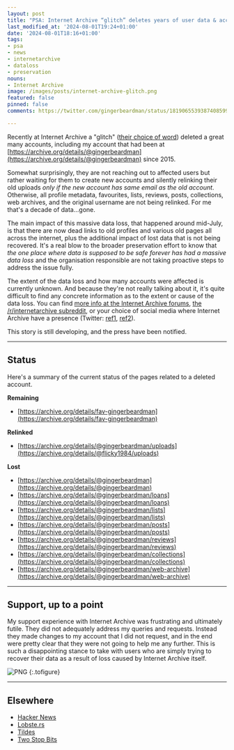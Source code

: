 ```yaml
---
layout: post
title: "PSA: Internet Archive “glitch” deletes years of user data & accounts"
last_modified_at: '2024-08-01T19:24+01:00'
date: '2024-08-01T18:16+01:00'
tags:
- psa
- news
- internetarchive
- dataloss
- preservation
nouns:
- Internet Archive
image: /images/posts/internet-archive-glitch.png
featured: false
pinned: false
comments: https://twitter.com/gingerbeardman/status/1819065539387408599

---
```


Recently at Internet Archive a "glitch" ([their choice of word](https://archive.org/post/2435138/archives-removed-my-account-and-deleted-all-my-uploaded-files)) deleted a great many accounts, including my account that had been at [https://archive.org/details/@gingerbeardman](https://archive.org/details/@gingerbeardman) since 2015.

Somewhat surprisingly, they are not reaching out to affected users but rather waiting for them to create new accounts and silently relinking their old uploads *only if the new account has same email as the old account*. Otherwise, all profile metadata, favourites, lists, reviews, posts, collections, web archives, and the original username are not being relinked. For me that's a decade of data...gone.

The main impact of this massive data loss, that happened around mid-July, is that there are now dead links to old profiles and various old pages all across the internet, plus the additional impact of lost data that is not being recovered. It's a real blow to the broader preservation effort to know that *the one place where data is supposed to be safe forever has had a massive data loss* and the organisation responsible are not taking proactive steps to address the issue fully.

The extent of the data loss and how many accounts were affected is currently unknown. And because they're not really talking about it, it's quite difficult to find any concrete information as to the extent or cause of the data loss. You can find [more info at the Internet Archive forums](https://archive.org/iathreads/forum-display.php?forum=general), [the /r/internetarchive subreddit](https://www.reddit.com/r/internetarchive/s/YFihAFXzE8), or your choice of social media where Internet Archive have a presence (Twitter: [ref1](https://twitter.com/search?q=login%20to%3Ainternetarchive&src=typed_query&f=live), [ref2](https://twitter.com/search?q=account%20to%3Ainternetarchive&src=typed_query&f=live)).

This story is still developing, and the press have been notified.

----

## Status

Here's a summary of the current status of the pages related to a deleted account.

**Remaining**
- [https://archive.org/details/fav-gingerbeardman](https://archive.org/details/fav-gingerbeardman)

**Relinked**
- [https://archive.org/details/@gingerbeardman/uploads](https://archive.org/details/@flicky1984/uploads)

**Lost**
- [https://archive.org/details/@gingerbeardman](https://archive.org/details/@gingerbeardman)
- [https://archive.org/details/@gingerbeardman/loans](https://archive.org/details/@gingerbeardman/loans)
- [https://archive.org/details/@gingerbeardman/lists](https://archive.org/details/@gingerbeardman/lists)
- [https://archive.org/details/@gingerbeardman/posts](https://archive.org/details/@gingerbeardman/posts)
- [https://archive.org/details/@gingerbeardman/reviews](https://archive.org/details/@gingerbeardman/reviews)
- [https://archive.org/details/@gingerbeardman/collections](https://archive.org/details/@gingerbeardman/collections)
- [https://archive.org/details/@gingerbeardman/web-archive](https://archive.org/details/@gingerbeardman/web-archive)

----

## Support, up to a point

My support experience with Internet Archive was frustrating and ultimately futile. They did not adequately address my queries and requests. Instead they made changes to my account that I did not request, and in the end were pretty clear that they were not going to help me any further. This is such a disappointing stance to take with users who are simply trying to recover their data as a result of loss caused by Internet Archive itself.

![PNG](https://cdn.gingerbeardman.com/images/posts/internet-archive-glitch.png "“(your data) cannot be restored and, for the last time, the old user name is no longer available.”")
{:.tofigure}


----

## Elsewhere

- [Hacker News](https://news.ycombinator.com/item?id=41131388)
- [Lobste.rs](https://lobste.rs/s/82zpde/psa_internet_archive_glitch_deletes)
- [Tildes](https://tildes.net/~tech/1hy4/psa_internet_archive_glitch_deletes_years_of_user_data_accounts#comment-dbpw)
- [Two Stop Bits](http://twostopbits.com/item?id=3935)
